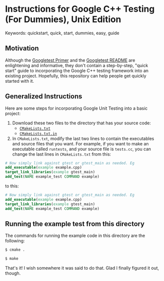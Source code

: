 # Instructions for Google C++ Testing (For Dummies), Unix Edition

Keywords: quickstart, quick, start, dummies, easy, guide

## Motivation

Although the [Googletest Primer](https://github.com/google/googletest/blob/master/googletest/docs/primer.md#googletest-primer) and the [Googletest README](https://github.com/google/googletest/blob/master/googletest/README.md#incorporating-into-an-existing-cmake-project) are enlightening and informative, they don't contain a step-by-step, "quick start" guide to incorporating the Google C++ testing framework into an existing project. Hopefully, this repository can help people get quickly started with it.

## Generalized Instructions

Here are some steps for incorporating Google Unit Testing into a basic project:

1. Download these two files to the directory that has your source code:
   - [`CMakeLists.txt`]()
   - [`CMakeLists.txt.in`]()
2. In `CMakeLists.txt`, modify the last two lines to contain the executables and source files that you want. For example, if you want to make an executable called `runtests`, and your source file is `tests.cc`, you can change the last lines in `CMakeLists.txt` from this:

```cmake
# Now simply link against gtest or gtest_main as needed. Eg
add_executable(example example.cpp)
target_link_libraries(example gtest_main)
add_test(NAME example_test COMMAND example)
```

to this:

```cmake
# Now simply link against gtest or gtest_main as needed. Eg
add_executable(example example.cpp)
target_link_libraries(example gtest_main)
add_test(NAME example_test COMMAND example)
```

## Running the example test from this directory

The commands for running the example code in this directory are the following:

```bash
$ cmake .
```

```bash
$ make
```

That's it! I wish somewhere it was said to do that. Glad I finally
figured it out, though.

